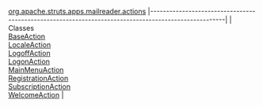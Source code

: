 [org.apache.struts.apps.mailreader.actions](../../../../../../org/apache/struts/apps/mailreader/actions/package-summary.html.md)
|-----------------------------------------------------------------------------------------------------|
| Classes                                                                                             
  [BaseAction](BaseAction.html.md "class in org.apache.struts.apps.mailreader.actions")                  
  [LocaleAction](LocaleAction.html.md "class in org.apache.struts.apps.mailreader.actions")              
  [LogoffAction](LogoffAction.html.md "class in org.apache.struts.apps.mailreader.actions")              
  [LogonAction](LogonAction.html.md "class in org.apache.struts.apps.mailreader.actions")                
  [MainMenuAction](MainMenuAction.html.md "class in org.apache.struts.apps.mailreader.actions")          
  [RegistrationAction](RegistrationAction.html.md "class in org.apache.struts.apps.mailreader.actions")  
  [SubscriptionAction](SubscriptionAction.html.md "class in org.apache.struts.apps.mailreader.actions")  
  [WelcomeAction](WelcomeAction.html.md "class in org.apache.struts.apps.mailreader.actions")            |


